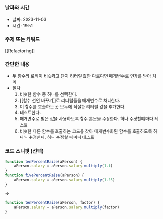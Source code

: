 ### 날짜와 시간

- 날짜: 2023-11-03
- 시간: 19:51

### 주제 또는 키워드
[[Refactoring]]

### 간단한 내용
- 두 함수의 로직이 비슷하고 단지 리터럴 값만 다르다면 매개변수로 인자를 받아 처리
- 절차
	1. 비슷한 함수 중 하나를 선택한다.
	2. [[함수 선언 바꾸기]]로 리터럴들을 매개변수로 처리한다.
	3. 이 함수를 호출하는 곳 모두에 적절한 리터럴 값을 추가한다.
	4. 테스트한다.
	5. 매개변수로 받은 값을 사용하도록 함수 본문을 수정한다. 하나 수정할떄마다 테스트
	6. 비슷한 다른 함수를 호출하는 코드를 찾아 매개변수화된 함수를 호출하도록 하나씩 수정한다. 하나 수정할 때마다 테스트

### 코드 스니펫 (선택)

```typescript
function tenPercentRaise(aPerson) {
	aPerson.salary = aPerson.salary.multiply(1.1)
}
function fivePercentRaise(aPerson) {
	aPerson.salary = aPerson.salary.multiply(1.05)
}
```
=>
``` typescript
function tenPercentRaise(aPerson, factor) {
	aPerson.salary = aPerson.salary.multiply(factor)
}
```
